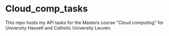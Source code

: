 # Cloud_comp_tasks
This repo hosts my API tasks for the Masters course "Cloud computing" for University Hasselt and Catholic University Leuven. 
